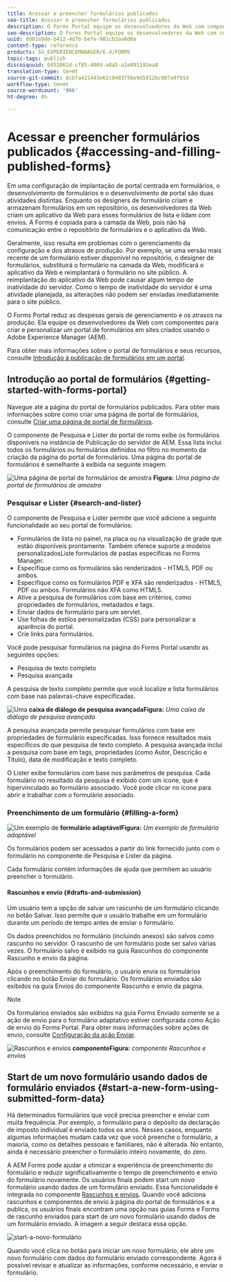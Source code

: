 ```yaml
---
title: Acessar e preencher formulários publicados
seo-title: Acessar e preencher formulários publicados
description: O Forms Portal equipe os desenvolvedores da Web com componentes para criar e personalizar um portal de formulários em sites criados usando o Adobe Experience Manager (AEM).
seo-description: O Forms Portal equipe os desenvolvedores da Web com componentes para criar e personalizar um portal de formulários em sites criados usando o Adobe Experience Manager (AEM).
uuid: dd03a9de-b412-4d7b-befe-981cb3aa8d0a
content-type: reference
products: SG_EXPERIENCEMANAGER/6.4/FORMS
topic-tags: publish
discoiquuid: 0452062d-cf85-4009-a0a5-a1e891192ea8
translation-type: tm+mt
source-git-commit: 8cbfa421443e62c0483756e9d5812bc987a9f91d
workflow-type: tm+mt
source-wordcount: '966'
ht-degree: 0%

---
```



# Acessar e preencher formulários publicados {#accessing-and-filling-published-forms}

Em uma configuração de implantação de portal centrada em formulários, o desenvolvimento de formulários e o desenvolvimento de portal são duas atividades distintas. Enquanto os designers de formulário criam e armazenam formulários em um repositório, os desenvolvedores da Web criam um aplicativo da Web para esses formulários de lista e lidam com envios. A Forms é copiada para a camada da Web, pois não há comunicação entre o repositório de formulários e o aplicativo da Web.

Geralmente, isso resulta em problemas com o gerenciamento da configuração e dos atrasos de produção. Por exemplo, se uma versão mais recente de um formulário estiver disponível no repositório, o designer de formulários, substituirá o formulário na camada da Web, modificará o aplicativo da Web e reimplantará o formulário no site público. A reimplantação do aplicativo da Web pode causar algum tempo de inatividade do servidor. Como o tempo de inatividade do servidor é uma atividade planejada, as alterações não podem ser enviadas imediatamente para o site público.

O Forms Portal reduz as despesas gerais de gerenciamento e os atrasos na produção. Ela equipe os desenvolvedores da Web com componentes para criar e personalizar um portal de formulários em sites criados usando o Adobe Experience Manager (AEM).

Para obter mais informações sobre o portal de formulários e seus recursos, consulte [Introdução à publicação de formulários em um portal](/help/forms/using/introduction-publishing-forms.md).

## Introdução ao portal de formulários {#getting-started-with-forms-portal}

Navegue até a página do portal de formulários publicados. Para obter mais informações sobre como criar uma página de portal de formulários, consulte [Criar uma página de portal de formulários](/help/forms/using/creating-form-portal-page.md).

O componente de Pesquisa e Lister do portal de roms exibe os formulários disponíveis na instância de Publicação do servidor de AEM. Essa lista inclui todos os formulários ou formulários definidos no filtro no momento da criação da página do portal de formulários. Uma página do portal de formulários é semelhante à exibida na seguinte imagem:

![Uma página de portal de formulários de amostra  ](assets/forms-portal-page.png)
**Figura:** *Uma página de portal de formulários de amostra*

### Pesquisar e Lister {#search-and-lister}

O componente de Pesquisa e Lister permite que você adicione a seguinte funcionalidade ao seu portal de formulários:

* Formulários de lista no painel, na placa ou na visualização de grade que estão disponíveis prontamente. Também oferece suporte a modelos personalizadosListe formulários de pastas específicas no Forms Manager.
* Especifique como os formulários são renderizados - HTML5, PDF ou ambos.
* Especifique como os formulários PDF e XFA são renderizados - HTML5, PDF ou ambos. Formulários não XFA como HTML5.
* Ative a pesquisa de formulários com base em critérios, como propriedades de formulários, metadados e tags.
* Enviar dados de formulário para um servlet.
* Use folhas de estilos personalizadas (CSS) para personalizar a aparência do portal.
* Crie links para formulários.

Você pode pesquisar formulários na página do Forms Portal usando as seguintes opções:

* Pesquisa de texto completo
* Pesquisa avançada

A pesquisa de texto completo permite que você localize e lista formulários com base nas palavras-chave especificadas.

![Uma ](assets/search-panel.png)
**caixa de diálogo de pesquisa avançadaFigura:** *Uma caixa de diálogo de pesquisa avançada*

A pesquisa avançada permite pesquisar formulários com base em propriedades de formulário especificadas. Isso fornece resultados mais específicos do que pesquisa de texto completo. A pesquisa avançada inclui a pesquisa com base em tags, propriedades (como Autor, Descrição e Título), data de modificação e texto completo.

O Lister exibe formulários com base nos parâmetros de pesquisa. Cada formulário no resultado da pesquisa é exibido com um ícone, que é hipervinculado ao formulário associado. Você pode clicar no ícone para abrir e trabalhar com o formulário associado.

### Preenchimento de um formulário {#filling-a-form}

![Um exemplo de ](assets/filling_a_form.png)
**formulário adaptávelFigura:** *Um exemplo de formulário adaptável*

Os formulários podem ser acessados a partir do link fornecido junto com o formulário no componente de Pesquisa e Lister da página.

Cada formulário contém informações de ajuda que permitem ao usuário preencher o formulário.

#### Rascunhos e envio {#drafts-and-submission}

Um usuário tem a opção de salvar um rascunho de um formulário clicando no botão Salvar. Isso permite que o usuário trabalhe em um formulário durante um período de tempo antes de enviar o formulário.

Os dados preenchidos no formulário (incluindo anexos) são salvos como rascunho no servidor. O rascunho de um formulário pode ser salvo várias vezes. O formulário salvo é exibido na guia Rascunhos do componente Rascunho e envio da página.

Após o preenchimento do formulário, o usuário envia os formulários clicando no botão Enviar do formulário. Os formulários enviados são exibidos na guia Envios do componente Rascunho e envio da página.

>[!NOTE]
>
>Os formulários enviados são exibidos na guia Forms Enviado somente se a ação de envio para o formulário adaptativo estiver configurada como Ação de envio do Forms Portal. Para obter mais informações sobre ações de envio, consulte [Configuração da ação Enviar](/help/forms/using/configuring-submit-actions.md).

![Rascunhos e envios ](assets/draft-submission.png)
**componenteFigura:** *componente Rascunhos e envios*

## Start de um novo formulário usando dados de formulário enviados {#start-a-new-form-using-submitted-form-data}

Há determinados formulários que você precisa preencher e enviar com muita frequência. Por exemplo, o formulário para o depósito da declaração de imposto individual é enviado todos os anos. Nesses casos, enquanto algumas informações mudam cada vez que você preenche o formulário, a maioria, como os detalhes pessoais e familiares, não é alterada. No entanto, ainda é necessário preencher o formulário inteiro novamente, do zero.

A AEM Forms pode ajudar a otimizar a experiência de preenchimento do formulário e reduzir significativamente o tempo de preenchimento e envio do formulário novamente. Os usuários finais podem start um novo formulário usando dados de um formulário enviado. Essa funcionalidade é integrada no componente [Rascunhos e envios](/help/forms/using/draft-submission-component.md). Quando você adiciona rascunhos e componentes de envio à página do portal de formulários e a publica, os usuários finais encontram uma opção nas guias Forms e Forms de rascunho enviados para start de um novo formulário usando dados de um formulário enviado. A imagem a seguir destaca essa opção.

![start-a-novo-formulário](assets/start-a-new-form.png)

Quando você clica no botão para iniciar um novo formulário, ele abre um novo formulário com dados do formulário enviado correspondente. Agora é possível revisar e atualizar as informações, conforme necessário, e enviar o formulário.
